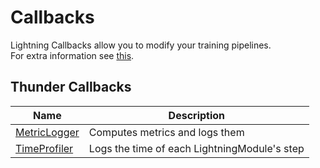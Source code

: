 # Callbacks

Lightning Callbacks allow you to modify your training pipelines.  
For extra information see [this](https://lightning.ai/docs/pytorch/stable/extensions/callbacks.html).

## Thunder Callbacks
| Name                               | Description                                  |
|------------------------------------|----------------------------------------------|
| [MetricLogger](./metric_logger) | Computes metrics and logs them               |
| [TimeProfiler](./time_profiler)    | Logs the time of each LightningModule's step |

